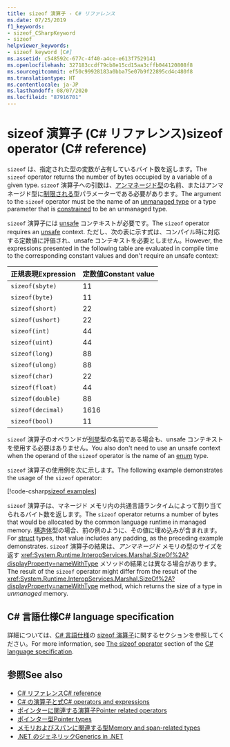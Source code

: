 ```yaml
---
title: sizeof 演算子 - C# リファレンス
ms.date: 07/25/2019
f1_keywords:
- sizeof_CSharpKeyword
- sizeof
helpviewer_keywords:
- sizeof keyword [C#]
ms.assetid: c548592c-677c-4f40-a4ce-e613f7529141
ms.openlocfilehash: 327183ccdf79cb8e15cd15aa3cffb044120808f8
ms.sourcegitcommit: ef50c99928183a0bba75e07b9f22895cd4c480f8
ms.translationtype: HT
ms.contentlocale: ja-JP
ms.lasthandoff: 08/07/2020
ms.locfileid: "87916701"
---
```

# <a name="sizeof-operator-c-reference"></a><span data-ttu-id="0592d-102">sizeof 演算子 (C# リファレンス)</span><span class="sxs-lookup"><span data-stu-id="0592d-102">sizeof operator (C# reference)</span></span>

<span data-ttu-id="0592d-103">`sizeof` は、指定された型の変数が占有しているバイト数を返します。</span><span class="sxs-lookup"><span data-stu-id="0592d-103">The `sizeof` operator returns the number of bytes occupied by a variable of a given type.</span></span> <span data-ttu-id="0592d-104">`sizeof` 演算子への引数は、[アンマネージド型](../builtin-types/unmanaged-types.md)の名前、またはアンマネージド型に[制限される](../../programming-guide/generics/constraints-on-type-parameters.md#unmanaged-constraint)型パラメーターである必要があります。</span><span class="sxs-lookup"><span data-stu-id="0592d-104">The argument to the `sizeof` operator must be the name of an [unmanaged type](../builtin-types/unmanaged-types.md) or a type parameter that is [constrained](../../programming-guide/generics/constraints-on-type-parameters.md#unmanaged-constraint) to be an unmanaged type.</span></span>

<span data-ttu-id="0592d-105">`sizeof` 演算子には [unsafe](../keywords/unsafe.md) コンテキストが必要です。</span><span class="sxs-lookup"><span data-stu-id="0592d-105">The `sizeof` operator requires an [unsafe](../keywords/unsafe.md) context.</span></span> <span data-ttu-id="0592d-106">ただし、次の表に示す式は、コンパイル時に対応する定数値に評価され、unsafe コンテキストを必要としません。</span><span class="sxs-lookup"><span data-stu-id="0592d-106">However, the expressions presented in the following table are evaluated in compile time to the corresponding constant values and don't require an unsafe context:</span></span>

|<span data-ttu-id="0592d-107">正規表現</span><span class="sxs-lookup"><span data-stu-id="0592d-107">Expression</span></span>|<span data-ttu-id="0592d-108">定数値</span><span class="sxs-lookup"><span data-stu-id="0592d-108">Constant value</span></span>|
|---------|---------------|
|`sizeof(sbyte)`|<span data-ttu-id="0592d-109">1</span><span class="sxs-lookup"><span data-stu-id="0592d-109">1</span></span>|
|`sizeof(byte)`|<span data-ttu-id="0592d-110">1</span><span class="sxs-lookup"><span data-stu-id="0592d-110">1</span></span>|
|`sizeof(short)`|<span data-ttu-id="0592d-111">2</span><span class="sxs-lookup"><span data-stu-id="0592d-111">2</span></span>|
|`sizeof(ushort)`|<span data-ttu-id="0592d-112">2</span><span class="sxs-lookup"><span data-stu-id="0592d-112">2</span></span>|
|`sizeof(int)`|<span data-ttu-id="0592d-113">4</span><span class="sxs-lookup"><span data-stu-id="0592d-113">4</span></span>|
|`sizeof(uint)`|<span data-ttu-id="0592d-114">4</span><span class="sxs-lookup"><span data-stu-id="0592d-114">4</span></span>|
|`sizeof(long)`|<span data-ttu-id="0592d-115">8</span><span class="sxs-lookup"><span data-stu-id="0592d-115">8</span></span>|
|`sizeof(ulong)`|<span data-ttu-id="0592d-116">8</span><span class="sxs-lookup"><span data-stu-id="0592d-116">8</span></span>|
|`sizeof(char)`|<span data-ttu-id="0592d-117">2</span><span class="sxs-lookup"><span data-stu-id="0592d-117">2</span></span>|
|`sizeof(float)`|<span data-ttu-id="0592d-118">4</span><span class="sxs-lookup"><span data-stu-id="0592d-118">4</span></span>|
|`sizeof(double)`|<span data-ttu-id="0592d-119">8</span><span class="sxs-lookup"><span data-stu-id="0592d-119">8</span></span>|
|`sizeof(decimal)`|<span data-ttu-id="0592d-120">16</span><span class="sxs-lookup"><span data-stu-id="0592d-120">16</span></span>|
|`sizeof(bool)`|<span data-ttu-id="0592d-121">1</span><span class="sxs-lookup"><span data-stu-id="0592d-121">1</span></span>|

<span data-ttu-id="0592d-122">`sizeof` 演算子のオペランドが[列挙](../builtin-types/enum.md)型の名前である場合も、unsafe コンテキストを使用する必要はありません。</span><span class="sxs-lookup"><span data-stu-id="0592d-122">You also don't need to use an unsafe context when the operand of the `sizeof` operator is the name of an [enum](../builtin-types/enum.md) type.</span></span>

<span data-ttu-id="0592d-123">`sizeof` 演算子の使用例を次に示します。</span><span class="sxs-lookup"><span data-stu-id="0592d-123">The following example demonstrates the usage of the `sizeof` operator:</span></span>

[!code-csharp[sizeof examples](snippets/shared/SizeOfOperator.cs)]

<span data-ttu-id="0592d-124">`sizeof` 演算子は、マネージド メモリ内の共通言語ランタイムによって割り当てられるバイト数を返します。</span><span class="sxs-lookup"><span data-stu-id="0592d-124">The `sizeof` operator returns a number of bytes that would be allocated by the common language runtime in managed memory.</span></span> <span data-ttu-id="0592d-125">[構造体](../builtin-types/struct.md)型の場合、前の例のように、その値に埋め込みが含まれます。</span><span class="sxs-lookup"><span data-stu-id="0592d-125">For [struct](../builtin-types/struct.md) types, that value includes any padding, as the preceding example demonstrates.</span></span> <span data-ttu-id="0592d-126">`sizeof` 演算子の結果は、*アンマネージド* メモリの型のサイズを返す <xref:System.Runtime.InteropServices.Marshal.SizeOf%2A?displayProperty=nameWithType> メソッドの結果とは異なる場合があります。</span><span class="sxs-lookup"><span data-stu-id="0592d-126">The result of the `sizeof` operator might differ from the result of the <xref:System.Runtime.InteropServices.Marshal.SizeOf%2A?displayProperty=nameWithType> method, which returns the size of a type in *unmanaged* memory.</span></span>

## <a name="c-language-specification"></a><span data-ttu-id="0592d-127">C# 言語仕様</span><span class="sxs-lookup"><span data-stu-id="0592d-127">C# language specification</span></span>

<span data-ttu-id="0592d-128">詳細については、[C# 言語仕様](~/_csharplang/spec/introduction.md)の [sizeof 演算子](~/_csharplang/spec/unsafe-code.md#the-sizeof-operator)に関するセクションを参照してください。</span><span class="sxs-lookup"><span data-stu-id="0592d-128">For more information, see [The sizeof operator](~/_csharplang/spec/unsafe-code.md#the-sizeof-operator) section of the [C# language specification](~/_csharplang/spec/introduction.md).</span></span>

## <a name="see-also"></a><span data-ttu-id="0592d-129">参照</span><span class="sxs-lookup"><span data-stu-id="0592d-129">See also</span></span>

- [<span data-ttu-id="0592d-130">C# リファレンス</span><span class="sxs-lookup"><span data-stu-id="0592d-130">C# reference</span></span>](../index.md)
- [<span data-ttu-id="0592d-131">C# の演算子と式</span><span class="sxs-lookup"><span data-stu-id="0592d-131">C# operators and expressions</span></span>](index.md)
- [<span data-ttu-id="0592d-132">ポインターに関連する演算子</span><span class="sxs-lookup"><span data-stu-id="0592d-132">Pointer related operators</span></span>](pointer-related-operators.md)
- [<span data-ttu-id="0592d-133">ポインター型</span><span class="sxs-lookup"><span data-stu-id="0592d-133">Pointer types</span></span>](../../programming-guide/unsafe-code-pointers/pointer-types.md)
- [<span data-ttu-id="0592d-134">メモリおよびスパンに関連する型</span><span class="sxs-lookup"><span data-stu-id="0592d-134">Memory and span-related types</span></span>](../../../standard/memory-and-spans/index.md)
- [<span data-ttu-id="0592d-135">.NET のジェネリック</span><span class="sxs-lookup"><span data-stu-id="0592d-135">Generics in .NET</span></span>](../../../standard/generics/index.md)
